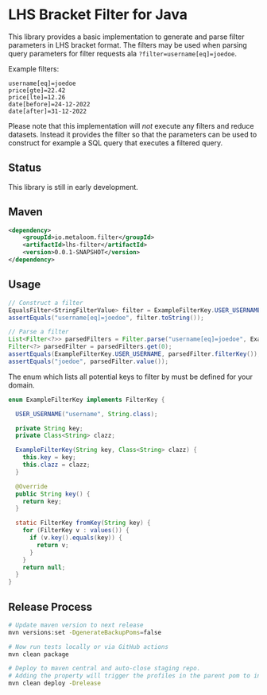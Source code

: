 # LHS Bracket Filter for Java

This library provides a basic implementation to generate and parse filter parameters in LHS bracket format.
The filters may be used when parsing query parameters for filter requests ala `?filter=username[eq]=joedoe`.

Example filters:
```
username[eq]=joedoe
price[gte]=22.42
price[lte]=12.26
date[before]=24-12-2022
date[after]=31-12-2022
```

Please note that this implementation will *not* execute any filters and reduce datasets. Instead it provides the filter so that the parameters can be used to construct for example a SQL query that executes a filtered query.

## Status

This library is still in early development.

## Maven

```xml
<dependency>
	<groupId>io.metaloom.filter</groupId>
	<artifactId>lhs-filter</artifactId>
	<version>0.0.1-SNAPSHOT</version>
</dependency>
```

## Usage

```java
// Construct a filter
EqualsFilter<StringFilterValue> filter = ExampleFilterKey.USER_USERNAME.eq("joedoe");
assertEquals("username[eq]=joedoe", filter.toString());

// Parse a filter
List<Filter<?>> parsedFilters = Filter.parse("username[eq]=joedoe", ExampleFilterKey::fromKey);
Filter<?> parsedFilter = parsedFilters.get(0);
assertEquals(ExampleFilterKey.USER_USERNAME, parsedFilter.filterKey());
assertEquals("joedoe", parsedFilter.value());
```

The enum which lists all potential keys to filter by must be defined for your domain.

```java
enum ExampleFilterKey implements FilterKey {

  USER_USERNAME("username", String.class);

  private String key;
  private Class<String> clazz;

  ExampleFilterKey(String key, Class<String> clazz) {
    this.key = key;
    this.clazz = clazz;
  }

  @Override
  public String key() {
    return key;
  }

  static FilterKey fromKey(String key) {
    for (FilterKey v : values()) {
      if (v.key().equals(key)) {
        return v;
      }
    }
    return null;
  }
}
```

## Release Process

```bash
# Update maven version to next release
mvn versions:set -DgenerateBackupPoms=false

# Now run tests locally or via GitHub actions
mvn clean package

# Deploy to maven central and auto-close staging repo. 
# Adding the property will trigger the profiles in the parent pom to include gpg,javadoc...
mvn clean deploy -Drelease
```
